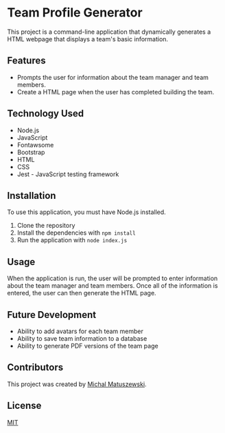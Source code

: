 
# Team Profile Generator

This project is a command-line application that dynamically generates a HTML webpage that displays a team's basic information.

## Features

* Prompts the user for information about the team manager and team members.
* Create a HTML page when the user has completed building the team.

## Technology Used

* Node.js
* JavaScript
* Fontawsome
* Bootstrap
* HTML
* CSS
* Jest - JavaScript testing framework

## Installation

To use this application, you must have Node.js installed.

1. Clone the repository
2. Install the dependencies with `npm install`
3. Run the application with `node index.js`

## Usage

When the application is run, the user will be prompted to enter information about the team manager and team members. Once all of the information is entered, the user can then generate the HTML page.

## Future Development

* Ability to add avatars for each team member
* Ability to save team information to a database
* Ability to generate PDF versions of the team page

## Contributors

This project was created by [Michal Matuszewski](https://github.com/MichalMatu).

## License

[MIT](https://choosealicense.com/licenses/mit/)
